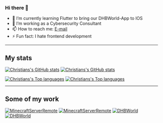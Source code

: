 ### Hi there 🚀

- 🔭 I’m currently learning Flutter to bring our DHBWorld-App to IOS
- 🌱 I’m working as a Cybersecurity Consultant
- 📫 How to reach me: [E-mail](mailto:christian@blitzdose.de)
- ⚡ Fun fact: I hate frontend development

---
## My stats

[![Christians's GitHub stats](https://github-stats.blitzdose.de?username=blitzdose&count_private=true&show_icons=true&theme=dark&custom_title=Christians%27s%20GitHub%20Stats#gh-dark-mode-only)](https://github.com/blitzdose#gh-dark-mode-only)
[![Christians's GitHub stats](https://github-stats.blitzdose.de?username=blitzdose&count_private=true&show_icons=true&theme=light&custom_title=Christians%27s%20GitHub%20Stats#gh-light-mode-only)](https://github.com/blitzdose#gh-light-mode-only)

[![Christians's Top languages](https://github-stats.blitzdose.de/top-langs/?username=blitzdose&layout=compact&theme=dark#gh-dark-mode-only)](https://github.com/blitzdose#gh-dark-mode-only)
[![Christians's Top languages](https://github-stats.blitzdose.de/top-langs/?username=blitzdose&layout=compact&theme=light#gh-light-mode-only)](https://github.com/blitzdose#gh-light-mode-only)

---
## Some of my work

[![MinecraftServerRemote](https://github-stats.blitzdose.de/pin/?username=blitzdose&&repo=MinecraftServerRemote&theme=dark#gh-dark-mode-only)](https://github.com/blitzdose/MinecraftServerRemote#gh-dark-mode-only)
[![MinecraftServerRemote](https://github-stats.blitzdose.de/pin/?username=blitzdose&&repo=MinecraftServerRemote&theme=light#gh-light-mode-only)](https://github.com/blitzdose/MinecraftServerRemote#gh-light-mode-only)
[![DHBWorld](https://github-stats.blitzdose.de/pin/?username=inFumumVerti&&repo=DHBWorld&theme=dark#gh-dark-mode-only)](https://github.com/inFumumVerti/DHBWorld#gh-dark-mode-only)
[![DHBWorld](https://github-stats.blitzdose.de/pin/?username=inFumumVerti&&repo=DHBWorld&theme=light#gh-light-mode-only)](https://github.com/inFumumVerti/DHBWorld#gh-light-mode-only)
